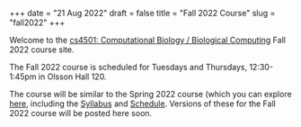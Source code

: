 +++
date = "21 Aug 2022"
draft = false
title = "Fall 2022 Course"
slug = "fall2022"
+++

Welcome to the [cs4501: Computational Biology / Biological Computing](https://computingbiology.github.io/) Fall 2022 course site.

The Fall 2022 course is scheduled for Tuesdays and Thursdays,
12:30-1:45pm in Olsson Hall 120.

The course will be similar to the Spring 2022 course (which you can
explore [here](/s22), including the [Syllabus](/s22/syllabus/) and
[Schedule](/s22/schedule). Versions of these for the Fall 2022 course
will be posted here soon.



